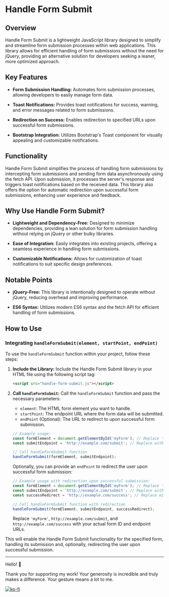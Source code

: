 # Handle Form Submit

## Overview

Handle Form Submit is a lightweight JavaScript library designed to simplify and streamline form submission processes within web applications. This library allows for efficient handling of form submissions without the need for jQuery, providing an alternative solution for developers seeking a leaner, more optimized approach.

## Key Features

- **Form Submission Handling:** Automates form submission processes, allowing developers to easily manage form data.
  
- **Toast Notifications:** Provides toast notifications for success, warning, and error messages related to form submissions.
  
- **Redirection on Success:** Enables redirection to specified URLs upon successful form submissions.
  
- **Bootstrap Integration:** Utilizes Bootstrap's Toast component for visually appealing and customizable notifications.

## Functionality

Handle Form Submit simplifies the process of handling form submissions by intercepting form submissions and sending form data asynchronously using the fetch API. Upon submission, it processes the server's response and triggers toast notifications based on the received data. This library also offers the option for automatic redirection upon successful form submissions, enhancing user experience and feedback.

## Why Use Handle Form Submit?

- **Lightweight and Dependency-Free:** Designed to minimize dependencies, providing a lean solution for form submission handling without relying on jQuery or other bulky libraries.

- **Ease of Integration:** Easily integrates into existing projects, offering a seamless experience in handling form submissions.

- **Customizable Notifications:** Allows for customization of toast notifications to suit specific design preferences.

## Notable Points

- **jQuery-Free:** This library is intentionally designed to operate without jQuery, reducing overhead and improving performance.

- **ES6 Syntax:** Utilizes modern ES6 syntax and the fetch API for efficient handling of form submissions.

## How to Use

### Integrating `handleFormSubmit(element, startPoint, endPoint)`

To use the `handleFormSubmit` function within your project, follow these steps:

1. **Include the Library:** Include the Handle Form Submit library in your HTML file using the following script tag:

    ```html
    <script src="handle-form-submit.js"></script>
    ```

2. **Call `handleFormSubmit`:** Call the `handleFormSubmit` function and pass the necessary parameters:

    - `element`: The HTML form element you want to handle.
    - `startPoint`: The endpoint URL where the form data will be submitted.
    - `endPoint` (Optional): The URL to redirect to upon successful form submission.


    ```javascript
    // Example usage:
    const formElement = document.getElementById('myForm'); // Replace 'myForm' with your form's ID
    const submitEndpoint = 'http://example.com/submit'; // Replace with your submission endpoint

    // Call handleFormSubmit function
    handleFormSubmit(formElement, submitEndpoint);
    ```

    Optionally, you can provide an `endPoint` to redirect the user upon successful form submission:

    ```javascript
    // Example usage with redirection upon successful submission:
    const formElement = document.getElementById('myForm'); // Replace 'myForm' with your form's ID
    const submitEndpoint = 'http://example.com/submit'; // Replace with your submission endpoint
    const successRedirect = 'http://example.com/success'; // Replace with your success redirect URL

    // Call handleFormSubmit function with redirection
    handleFormSubmit(formElement, submitEndpoint, successRedirect);
    ```

   Replace `'myForm'`, `http://example.com/submit`, and `http://example.com/success` with your actual form ID and endpoint URLs.

This will enable the Handle Form Submit functionality for the specified form, handling its submission and, optionally, redirecting the user upon successful submission.


---

Hello! 🌟

Thank you for supporting my work! Your generosity is incredible and truly makes a difference. Your gesture means a lot to me.

[![ko-fi](https://ko-fi.com/img/githubbutton_sm.svg)](https://ko-fi.com/C0C0T3IKC)
